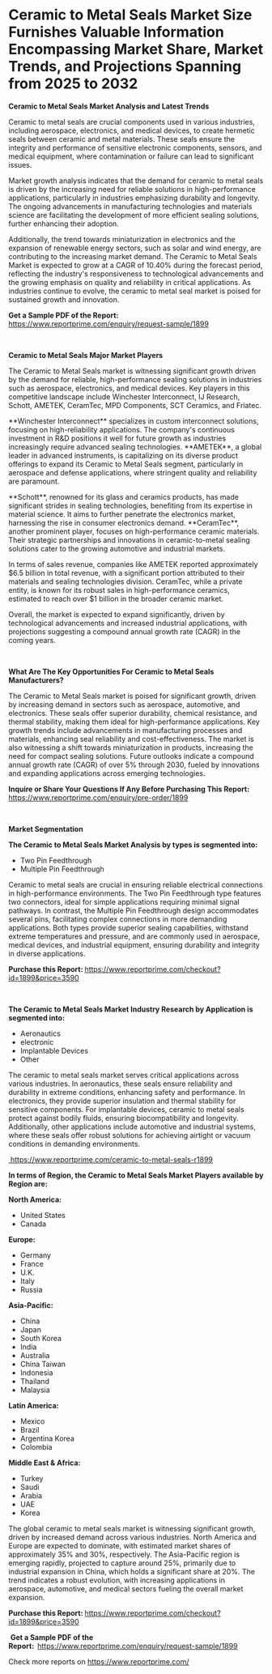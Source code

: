 <p><h1>Ceramic to Metal Seals Market Size Furnishes Valuable Information Encompassing Market Share, Market Trends, and Projections Spanning from 2025 to 2032</h1></p><p><strong>Ceramic to Metal Seals Market Analysis and Latest Trends</strong></p>
<p><p>Ceramic to metal seals are crucial components used in various industries, including aerospace, electronics, and medical devices, to create hermetic seals between ceramic and metal materials. These seals ensure the integrity and performance of sensitive electronic components, sensors, and medical equipment, where contamination or failure can lead to significant issues.</p><p>Market growth analysis indicates that the demand for ceramic to metal seals is driven by the increasing need for reliable solutions in high-performance applications, particularly in industries emphasizing durability and longevity. The ongoing advancements in manufacturing technologies and materials science are facilitating the development of more efficient sealing solutions, further enhancing their adoption.</p><p>Additionally, the trend towards miniaturization in electronics and the expansion of renewable energy sectors, such as solar and wind energy, are contributing to the increasing market demand. The Ceramic to Metal Seals Market is expected to grow at a CAGR of 10.40% during the forecast period, reflecting the industry's responsiveness to technological advancements and the growing emphasis on quality and reliability in critical applications. As industries continue to evolve, the ceramic to metal seal market is poised for sustained growth and innovation.</p></p>
<p><strong>Get a Sample PDF of the Report:&nbsp;</strong> <a href="https://www.reportprime.com/enquiry/request-sample/1899?utm_campaign=2821&utm_medium=2&utm_source=Github&utm_content=ia&utm_term=18032025&utm_id=ceramic-to-metal-seals">https://www.reportprime.com/enquiry/request-sample/1899</a></p>
<p>&nbsp;</p>
<p><strong>Ceramic to Metal Seals Major Market Players</strong></p>
<p><p>The Ceramic to Metal Seals market is witnessing significant growth driven by the demand for reliable, high-performance sealing solutions in industries such as aerospace, electronics, and medical devices. Key players in this competitive landscape include Winchester Interconnect, IJ Research, Schott, AMETEK, CeramTec, MPD Components, SCT Ceramics, and Friatec.</p><p>**Winchester Interconnect** specializes in custom interconnect solutions, focusing on high-reliability applications. The company's continuous investment in R&D positions it well for future growth as industries increasingly require advanced sealing technologies. **AMETEK**, a global leader in advanced instruments, is capitalizing on its diverse product offerings to expand its Ceramic to Metal Seals segment, particularly in aerospace and defense applications, where stringent quality and reliability are paramount.</p><p>**Schott**, renowned for its glass and ceramics products, has made significant strides in sealing technologies, benefiting from its expertise in material science. It aims to further penetrate the electronics market, harnessing the rise in consumer electronics demand. **CeramTec**, another prominent player, focuses on high-performance ceramic materials. Their strategic partnerships and innovations in ceramic-to-metal sealing solutions cater to the growing automotive and industrial markets.</p><p>In terms of sales revenue, companies like AMETEK reported approximately $6.5 billion in total revenue, with a significant portion attributed to their materials and sealing technologies division. CeramTec, while a private entity, is known for its robust sales in high-performance ceramics, estimated to reach over $1 billion in the broader ceramic market.</p><p>Overall, the market is expected to expand significantly, driven by technological advancements and increased industrial applications, with projections suggesting a compound annual growth rate (CAGR) in the coming years.</p></p>
<p>&nbsp;</p>
<p><strong>What Are The Key Opportunities For Ceramic to Metal Seals Manufacturers?</strong></p>
<p><p>The Ceramic to Metal Seals market is poised for significant growth, driven by increasing demand in sectors such as aerospace, automotive, and electronics. These seals offer superior durability, chemical resistance, and thermal stability, making them ideal for high-performance applications. Key growth trends include advancements in manufacturing processes and materials, enhancing seal reliability and cost-effectiveness. The market is also witnessing a shift towards miniaturization in products, increasing the need for compact sealing solutions. Future outlooks indicate a compound annual growth rate (CAGR) of over 5% through 2030, fueled by innovations and expanding applications across emerging technologies.</p></p>
<p><strong>Inquire or Share Your Questions If Any Before Purchasing This Report:</strong> <a href="https://www.reportprime.com/enquiry/pre-order/1899?utm_campaign=2821&utm_medium=2&utm_source=Github&utm_content=ia&utm_term=18032025&utm_id=ceramic-to-metal-seals">https://www.reportprime.com/enquiry/pre-order/1899</a></p>
<p>&nbsp;</p>
<p><strong>Market Segmentation</strong></p>
<p><strong>The Ceramic to Metal Seals Market Analysis by types is segmented into:</strong></p>
<p><ul><li>Two Pin Feedthrough</li><li>Multiple Pin Feedthrough</li></ul></p>
<p><p>Ceramic to metal seals are crucial in ensuring reliable electrical connections in high-performance environments. The Two Pin Feedthrough type features two connectors, ideal for simple applications requiring minimal signal pathways. In contrast, the Multiple Pin Feedthrough design accommodates several pins, facilitating complex connections in more demanding applications. Both types provide superior sealing capabilities, withstand extreme temperatures and pressure, and are commonly used in aerospace, medical devices, and industrial equipment, ensuring durability and integrity in diverse applications.</p></p>
<p><strong>Purchase this Report:&nbsp;</strong><a href="https://www.reportprime.com/checkout?id=1899&price=3590&utm_campaign=2821&utm_medium=2&utm_source=Github&utm_content=ia&utm_term=18032025&utm_id=ceramic-to-metal-seals">https://www.reportprime.com/checkout?id=1899&price=3590</a></p>
<p>&nbsp;</p>
<p><strong>The Ceramic to Metal Seals Market Industry Research by Application is segmented into:</strong></p>
<p><ul><li>Aeronautics</li><li>electronic</li><li>Implantable Devices</li><li>Other</li></ul></p>
<p><p>The ceramic to metal seals market serves critical applications across various industries. In aeronautics, these seals ensure reliability and durability in extreme conditions, enhancing safety and performance. In electronics, they provide superior insulation and thermal stability for sensitive components. For implantable devices, ceramic to metal seals protect against bodily fluids, ensuring biocompatibility and longevity. Additionally, other applications include automotive and industrial systems, where these seals offer robust solutions for achieving airtight or vacuum conditions in demanding environments.</p></p>
<p><a href="https://www.reportprime.com/ceramic-to-metal-seals-r1899?utm_campaign=2821&utm_medium=2&utm_source=Github&utm_content=ia&utm_term=18032025&utm_id=ceramic-to-metal-seals">&nbsp;https://www.reportprime.com/ceramic-to-metal-seals-r1899</a></p>
<p><strong>In terms of Region, the Ceramic to Metal Seals Market Players available by Region are:</strong></p>
<p>
    <p> <strong> North America: </strong>
        <ul>
            <li>United States</li>
            <li>Canada</li>
        </ul>
        </p> 
    <p> <strong> Europe: </strong>
        <ul>
            <li>Germany</li>
            <li>France</li>
            <li>U.K.</li>
            <li>Italy</li>
            <li>Russia</li>
        </ul>
        </p> 
    <p> <strong> Asia-Pacific: </strong>
        <ul>
            <li>China</li>
            <li>Japan</li>
            <li>South Korea</li>
            <li>India</li>
            <li>Australia</li>
            <li>China Taiwan</li>
            <li>Indonesia</li>
            <li>Thailand</li>
            <li>Malaysia</li>
        </ul>
        </p> 
    <p> <strong> Latin America: </strong>
        <ul>
            <li>Mexico</li>
            <li>Brazil</li>
            <li>Argentina Korea</li>
            <li>Colombia</li>
        </ul>
        </p> 
    <p> <strong> Middle East & Africa: </strong>
        <ul>
            <li>Turkey</li>
            <li>Saudi</li>
            <li>Arabia</li>
            <li>UAE</li>
            <li>Korea</li>
        </ul>
    </p>
    </p>
<p><p>The global ceramic to metal seals market is witnessing significant growth, driven by increased demand across various industries. North America and Europe are expected to dominate, with estimated market shares of approximately 35% and 30%, respectively. The Asia-Pacific region is emerging rapidly, projected to capture around 25%, primarily due to industrial expansion in China, which holds a significant share at 20%. The trend indicates a robust evolution, with increasing applications in aerospace, automotive, and medical sectors fueling the overall market expansion.</p></p>
<p><strong>Purchase this Report: </strong><a href="https://www.reportprime.com/checkout?id=1899&price=3590&utm_campaign=2821&utm_medium=2&utm_source=Github&utm_content=ia&utm_term=18032025&utm_id=ceramic-to-metal-seals">https://www.reportprime.com/checkout?id=1899&price=3590</a></p>
<p>&nbsp;<strong>Get a Sample PDF of the Report:&nbsp;&nbsp;</strong><a href="https://www.reportprime.com/enquiry/request-sample/1899?utm_campaign=2821&utm_medium=2&utm_source=Github&utm_content=ia&utm_term=18032025&utm_id=ceramic-to-metal-seals">https://www.reportprime.com/enquiry/request-sample/1899</a></p>
<p><strong></strong></p>
<p>Check more reports on <a href="https://www.reportprime.com/?utm_campaign=2821&utm_medium=2&utm_source=Github&utm_content=ia&utm_term=18032025&utm_id=ceramic-to-metal-seals">https://www.reportprime.com/</a></p>